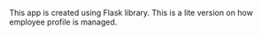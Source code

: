 This app is created using Flask library.
This is a lite version on how employee profile is managed.
